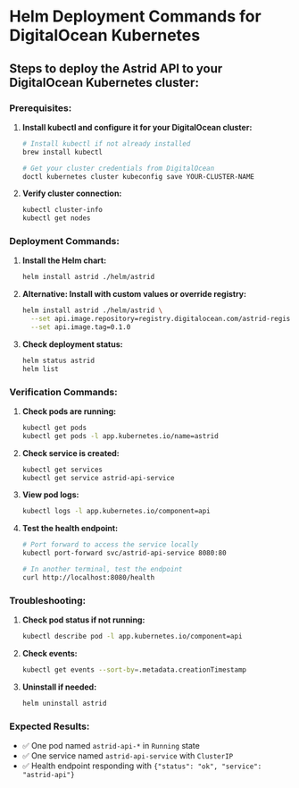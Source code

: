 # Helm Deployment Commands for DigitalOcean Kubernetes

## Steps to deploy the Astrid API to your DigitalOcean Kubernetes cluster:

### Prerequisites:
1. **Install kubectl and configure it for your DigitalOcean cluster:**
   ```bash
   # Install kubectl if not already installed
   brew install kubectl
   
   # Get your cluster credentials from DigitalOcean
   doctl kubernetes cluster kubeconfig save YOUR-CLUSTER-NAME
   ```

2. **Verify cluster connection:**
   ```bash
   kubectl cluster-info
   kubectl get nodes
   ```

### Deployment Commands:

1. **Install the Helm chart:**
   ```bash
   helm install astrid ./helm/astrid
   ```

2. **Alternative: Install with custom values or override registry:**
   ```bash
   helm install astrid ./helm/astrid \
     --set api.image.repository=registry.digitalocean.com/astrid-registry/astrid-api \
     --set api.image.tag=0.1.0
   ```

3. **Check deployment status:**
   ```bash
   helm status astrid
   helm list
   ```

### Verification Commands:

1. **Check pods are running:**
   ```bash
   kubectl get pods
   kubectl get pods -l app.kubernetes.io/name=astrid
   ```

2. **Check service is created:**
   ```bash
   kubectl get services
   kubectl get service astrid-api-service
   ```

3. **View pod logs:**
   ```bash
   kubectl logs -l app.kubernetes.io/component=api
   ```

4. **Test the health endpoint:**
   ```bash
   # Port forward to access the service locally
   kubectl port-forward svc/astrid-api-service 8080:80
   
   # In another terminal, test the endpoint
   curl http://localhost:8080/health
   ```

### Troubleshooting:

1. **Check pod status if not running:**
   ```bash
   kubectl describe pod -l app.kubernetes.io/component=api
   ```

2. **Check events:**
   ```bash
   kubectl get events --sort-by=.metadata.creationTimestamp
   ```

3. **Uninstall if needed:**
   ```bash
   helm uninstall astrid
   ```

### Expected Results:
- ✅ One pod named `astrid-api-*` in `Running` state
- ✅ One service named `astrid-api-service` with `ClusterIP`
- ✅ Health endpoint responding with `{"status": "ok", "service": "astrid-api"}`